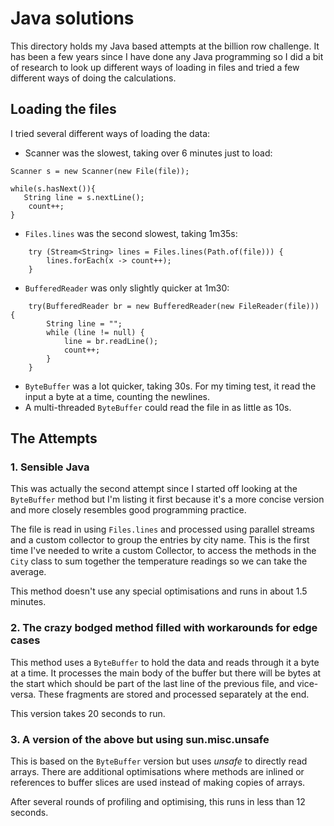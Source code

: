 # Java solutions

This directory holds my Java based attempts at the billion row challenge. It has been a few years since I have
done any Java programming so I did a bit of research to look up different ways of loading in files and tried
a few different ways of doing the calculations.

## Loading the files

I tried several different ways of loading the data:

- Scanner was the slowest, taking over 6 minutes just to load:
```
Scanner s = new Scanner(new File(file));

while(s.hasNext()){
   String line = s.nextLine();
    count++;
}
```
- `Files.lines` was the second slowest, taking 1m35s:
``` 
    try (Stream<String> lines = Files.lines(Path.of(file))) {
        lines.forEach(x -> count++);
    }
```
- `BufferedReader` was only slightly quicker at 1m30:
```
    try(BufferedReader br = new BufferedReader(new FileReader(file))) {
        String line = "";
        while (line != null) {
            line = br.readLine();
            count++;
        }
    }
```
- `ByteBuffer` was a lot quicker, taking 30s. For my timing test, it read the input a byte at a time, counting the newlines.
- A multi-threaded `ByteBuffer` could read the file in as little as 10s.

## The Attempts
### 1. Sensible Java
This was actually the second attempt since I started off looking at the
`ByteBuffer` method but I'm listing it first because it's a more concise
version and more closely resembles good programming practice.

The file is read in using `Files.lines` and processed using parallel streams and a
custom collector to group the entries by city name. This is the first time I've needed
to write a custom Collector, to access the methods in the `City` class to sum together
the temperature readings so we can take the average.

This method doesn't use any special optimisations and runs in about 1.5 minutes.

### 2. The crazy bodged method filled with workarounds for edge cases

This method uses a `ByteBuffer` to hold the data and reads through it a byte at a time.
It processes the main body of the buffer but there will be bytes at the start which
should be part of the last line of the previous file, and vice-versa. These fragments are
stored and processed separately at the end.

This version takes 20 seconds to run.

### 3. A version of the above but using sun.misc.unsafe

This is based on the `ByteBuffer` version but uses _unsafe_ to directly read arrays.
There are additional optimisations where methods are inlined or references to buffer
slices are used instead of making copies of arrays.

After several rounds of profiling and optimising, this runs in less than 12 seconds.
